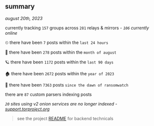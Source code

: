 
## summary
_august 20th, 2023_

currently tracking `157` groups across `281` relays & mirrors - _`106` currently online_

⏲ there have been `7` posts within the `last 24 hours`

🦈 there have been `278` posts within the `month of august`

🪐 there have been `1172` posts within the `last 90 days`

🏚 there have been `2672` posts within the `year of 2023`

🦕 there have been `7363` posts `since the dawn of ransomwatch`

there are `87` custom parsers indexing posts

_`20` sites using v2 onion services are no longer indexed - [support.torproject.org](https://support.torproject.org/onionservices/v2-deprecation/)_

> see the project [README](https://github.com/joshhighet/ransomwatch#ransomwatch--) for backend technicals
